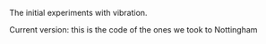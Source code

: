 The initial experiments with vibration. 

Current version: this is the code of the ones we took to Nottingham
